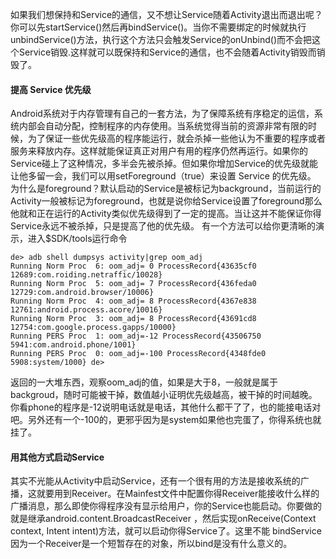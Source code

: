如果我们想保持和Service的通信，又不想让Service随着Activity退出而退出呢？你可以先startService()然后再bindService()。当你不需要绑定的时候就执行unbindService()方法，执行这个方法只会触发Service的onUnbind()而不会把这个Service销毁.这样就可以既保持和Service的通信，也不会随着Activity销毁而销毁了。
#### 提高 Service 优先级
Android系统对于内存管理有自己的一套方法，为了保障系统有序稳定的运信，系统内部会自动分配，控制程序的内存使用。当系统觉得当前的资源非常有限的时候，为了保证一些优先级高的程序能运行，就会杀掉一些他认为不重要的程序或者服务来释放内存。这样就能保证真正对用户有用的程序仍然再运行。如果你的Service碰上了这种情况，多半会先被杀掉。但如果你增加Service的优先级就能让他多留一会，我们可以用setForeground（true）来设置 Service 的优先级。
为什么是foreground？默认启动的Service是被标记为background，当前运行的Activity一般被标记为foreground，也就是说你给Service设置了foreground那么他就和正在运行的Activity类似优先级得到了一定的提高。当让这并不能保证你得Service永远不被杀掉，只是提高了他的优先级。
有一个方法可以给你更清晰的演示，进入$SDK/tools运行命令
```  
de> adb shell dumpsys activity|grep oom_adj 
Running Norm Proc  6: oom_adj= 0 ProcessRecord{43635cf0 12689:com.roiding.netraffic/10028} 
Running Norm Proc  5: oom_adj= 7 ProcessRecord{436feda0 12729:com.android.browser/10006} 
Running Norm Proc  4: oom_adj= 8 ProcessRecord{4367e838 12761:android.process.acore/10016} 
Running Norm Proc  3: oom_adj= 8 ProcessRecord{43691cd8 12754:com.google.process.gapps/10000} 
Running PERS Proc  1: oom_adj=-12 ProcessRecord{43506750 5941:com.android.phone/1001} 
Running PERS Proc  0: oom_adj=-100 ProcessRecord{4348fde0 5908:system/1000} de>
```
返回的一大堆东西，观察oom_adj的值，如果是大于8，一般就是属于backgroud，随时可能被干掉，数值越小证明优先级越高，被干掉的时间越晚。你看phone的程序是-12说明电话就是电话，其他什么都干了了，也的能接电话对吧。另外还有一个-100的，更邪乎因为是system如果他也完蛋了，你得系统也就挂了。
#### 用其他方式启动Service
其实不光能从Activity中启动Service，还有一个很有用的方法是接收系统的广播，这就要用到Receiver。在Mainfest文件中配置你得Receiver能接收什么样的广播消息，那么即使你得程序没有显示给用户，你的Service也能启动。你要做的就是继承android.content.BroadcastReceiver ，然后实现onReceive(Context context, Intent intent)方法，就可以启动你得Service了。这里不能 bindService 因为一个Receiver是一个短暂存在的对象，所以bind是没有什么意义的。